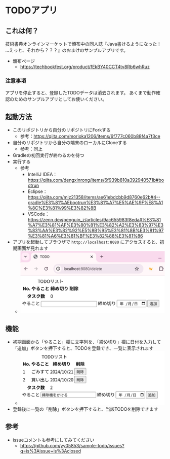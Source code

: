 # TODOアプリ

## これは何？

技術書典オンラインマーケットで頒布中の同人誌『Java書けるようになった！ …えっと、それから？？？』のおまけのサンプルアプリです。

- 頒布ページ
  - https://techbookfest.org/product/fEkBY40CCT4tv8Rb6whRuz

### 注意事項

アプリを停止すると、登録したTODOデータは消去されます。
あくまで動作確認のためのサンプルアプリとしてお使いください。

## 起動方法

- このリポジトリから自分のリポジトリにForkする
  - 参考：https://qiita.com/morioka1206/items/6f777c060b88f4a7f3ce
- 自分のリポジトリから自分の端末のローカルにCloneする
  - 参考：同上
- Gradleの初回実行が終わるのを待つ
- 実行する
  - 参考
    - IntelliJ IDEA：https://qiita.com/dengxinrong/items/6f939b810a392940571b#bootrun
    - Eclipse：https://qiita.com/miz21358/items/ae61ebdcbb9d8760e62b#4--gradle%E3%81%AEbootrun%E3%81%A7%E5%AE%9F%E8%A1%8C%E3%81%99%E3%82%8B
    - VSCode：https://zenn.dev/penguin_z/articles/9ac655983f8eda#%E3%81%A7%E3%81%AF%E3%80%81%E3%82%A2%E3%83%97%E3%83%AA%E3%82%92%E5%8B%95%E3%81%8B%E3%81%97%E3%81%A6%E3%81%BF%E3%82%88%E3%81%86
- アプリを起動してブラウザで `http://localhost:8080` にアクセスすると、初期画面が見れます
  - ![初期画面](images/initial-page.png)

## 機能

- 初期画面から「やること」欄に文字列を、「締め切り」欄に日付を入力して「追加」ボタンを押下すると、TODOを登録でき、一覧に表示されます
  - ![登録後](images/after-register.png)
- 登録後に一覧の「削除」ボタンを押下すると、当該TODOを削除できます

## 参考

- issueコメントも参考にしてみてください
  - https://github.com/yy05853/sample-todo/issues?q=is%3Aissue+is%3Aclosed